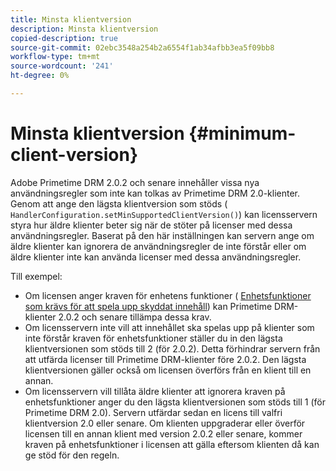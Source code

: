 ```yaml
---
title: Minsta klientversion
description: Minsta klientversion
copied-description: true
source-git-commit: 02ebc3548a254b2a6554f1ab34afbb3ea5f09bb8
workflow-type: tm+mt
source-wordcount: '241'
ht-degree: 0%

---
```


# Minsta klientversion {#minimum-client-version}

Adobe Primetime DRM 2.0.2 och senare innehåller vissa nya användningsregler som inte kan tolkas av Primetime DRM 2.0-klienter. Genom att ange den lägsta klientversion som stöds ( `HandlerConfiguration.setMinSupportedClientVersion()`) kan licensservern styra hur äldre klienter beter sig när de stöter på licenser med dessa användningsregler. Baserat på den här inställningen kan servern ange om äldre klienter kan ignorera de användningsregler de inte förstår eller om äldre klienter inte kan använda licenser med dessa användningsregler.

Till exempel:

* Om licensen anger kraven för enhetens funktioner ( [Enhetsfunktioner som krävs för att spela upp skyddat innehåll](../../../protecting-content/introduction/usage-rules/runtime-application-restrictions/device-capabilities.md)) kan Primetime DRM-klienter 2.0.2 och senare tillämpa dessa krav.
* Om licensservern inte vill att innehållet ska spelas upp på klienter som inte förstår kraven för enhetsfunktioner ställer du in den lägsta klientversionen som stöds till 2 (för 2.0.2). Detta förhindrar servern från att utfärda licenser till Primetime DRM-klienter före 2.0.2. Den lägsta klientversionen gäller också om licensen överförs från en klient till en annan.
* Om licensservern vill tillåta äldre klienter att ignorera kraven på enhetsfunktioner anger du den lägsta klientversionen som stöds till 1 (för Primetime DRM 2.0). Servern utfärdar sedan en licens till valfri klientversion 2.0 eller senare. Om klienten uppgraderar eller överför licensen till en annan klient med version 2.0.2 eller senare, kommer kraven på enhetsfunktioner i licensen att gälla eftersom klienten då kan ge stöd för den regeln.
